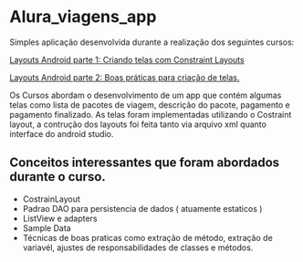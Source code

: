 # Alura_viagens_app
Simples aplicação desenvolvida durante a realização dos seguintes cursos:

[Layouts Android parte 1: Criando telas com Constraint Layouts](https://cursos.alura.com.br/course/layout-android-1)

[Layouts Android parte 2: Boas práticas para criação de telas.](https://cursos.alura.com.br/course/layout-android-2)
 
Os Cursos abordam o desenvolvimento de um app que contém algumas telas como lista de pacotes de viagem, descrição do pacote, pagamento e pagamento finalizado.  As telas foram implementadas utilizando o Costraint layout, a contrução dos layouts foi feita tanto via arquivo xml quanto interface do android studio.


## Conceitos interessantes que foram abordados durante o curso.
* CostrainLayout
* Padrao DAO para persistencia de dados ( atuamente estaticos )
* ListView e adapters
* Sample Data
* Técnicas de boas praticas como extração de método, extração de variavél, ajustes de responsabilidades de classes e métodos. 



